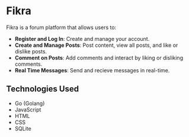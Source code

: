 # Fikra

Fikra is a forum platform that allows users to:

- **Register and Log In**: Create and manage your account.
- **Create and Manage Posts**: Post content, view all posts, and like or dislike posts.
- **Comment on Posts**: Add comments and interact by liking or disliking comments.
- **Real Time Messages**: Send and recieve messages in real-time.

## Technologies Used

- Go (Golang)
- JavaScript
- HTML
- CSS
- SQLite 
